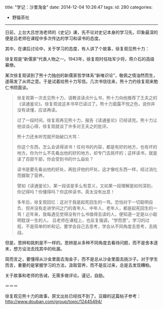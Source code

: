 title: "学记：沙里淘金"
date: 2014-12-04 10:26:47
tags:
id: 280
categories:
  - 野猫茶社
---

日前，上台大吕世浩老师的《史记》课，先不论对史记本身的学习先，印象最深的便是吕老师在课程中多次传达的学习和读书的态度。

其中，在课后讨论中，关于学习的态度，有人讲了个故事，徐复观见熊十力：

徐复观是“新儒家”代表人物之一。1943年，徐复观时任陆军少将，蒋介石的高级幕僚。

某次徐复观读到了熊十力独创的新儒家哲学体系“新唯识论”，敬佩之情油然而生，遂萌发了从师之意。于是试着给熊十力写信。几次书信往来，熊十力约徐复观来勉仁书院面谈。
> 徐复观第一次去见熊十力，请教该读点什么书，熊十力向他推荐了王夫之的《读通鉴论》。徐复观说这本书早已读过了。熊十力面露不悦之色，说你并没有读懂，应该再读。> 
> 
> 过了一段时间，徐复观再见熊十力，报告《读通鉴论》已经读完。熊十力让他谈谈心得，徐复观就谈了许多对王夫之的批评。> 
> 
> 熊十力还未听完就开始破口大骂：> 
> 
> 你这个东西，怎么会读得进书！任何书的内容，都是有好的地方，也有坏的地方。你为什么不先看出他的好的地方，却专门去挑坏的；这样读书，就是读了百部千部，你会受到书的什么益处？> 
> 
> 读书是要先看出他的好处，再批评他的坏处，这才像吃东西一样，经过消化而摄取了营养。> 
> 
> 譬如《读通鉴论》，某一段该是多么有意义，又如某一段理解是如何深刻，你记得吗？你懂得吗？你这样读书，真太没有出息！> 
> 
> 多年后，徐复观回忆：这对于我是起死回生的一骂。恐怕对于一切聪明自负、但并没有走进学问之门的青年人、中年人、老年人，都是起死回生的一骂！近年来，我每遇见觉得没有什么书值得去读的人，便知道一定是以小聪明耽误一生的人。
吕老师在课程上，也反复强调，“学而思”。学习的过程，不是简单的听和记。要学会自己去思考，学会从不同角度去思考，去挑战。

但是，思辨和挑刺是不一样的。思辨是从多种不同角度去看待问题，而不是舍本逐末，想方设法去找其中的纰漏。

简而言之，要懂得从沙金里面去淘金子，而不是总从沙金里面去挑沙子。对于学生而言，重要的是掌握学习的方法，汲取营养，而不是反过来，总是去发现糟粕。

关于故事和老师的告诫，无需多做评论。谨记，自励。

＝＝＝

徐复观见熊十力的故事，原文出处已经找不到了。豆瓣的这篇帖子参考：http://www.douban.com/group/topic/12445494/